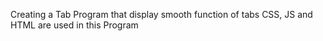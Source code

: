 Creating a Tab Program that display smooth function of tabs 
CSS, JS and HTML are used in this Program
